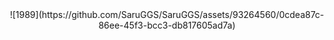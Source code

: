 <center> 
![1989](https://github.com/SaruGGS/SaruGGS/assets/93264560/0cdea87c-86ee-45f3-bcc3-db817605ad7a)
<center/>
